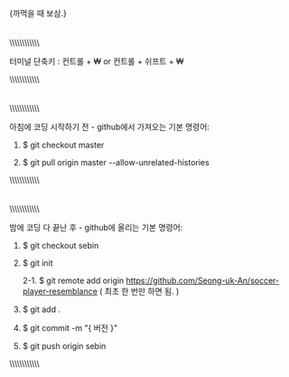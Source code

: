 {까먹을 때 보삼.}
\
\
\
\\\\\\\\\\\\\\\\\\\\\\\\

터미널 단축키 : 컨트롤 + ₩ or 컨트롤 + 쉬프트 + ₩

\\\\\\\\\\\\\\\\\\\\\\\\
\
\
\
\\\\\\\\\\\\\\\\\\\\\\\\

아침에 코딩 시작하기 전 - github에서 가져오는 기본 명령어:

1. $ git checkout master

2. $ git pull origin master --allow-unrelated-histories

\\\\\\\\\\\\\\\\\\\\\\\\
\
\
\
\\\\\\\\\\\\\\\\\\\\\\\\

밤에 코딩 다 끝난 후 - github에 올리는 기본 명령어:

1. $ git checkout sebin

2. $ git init

   2-1. $ git remote add origin https://github.com/Seong-uk-An/soccer-player-resemblance ( 최초 한 번만 하면 됨. )

3. $ git add .

4. $ git commit -m "{ 버전 }"

5. $ git push origin sebin

\\\\\\\\\\\\\\\\\\\\\\\\
